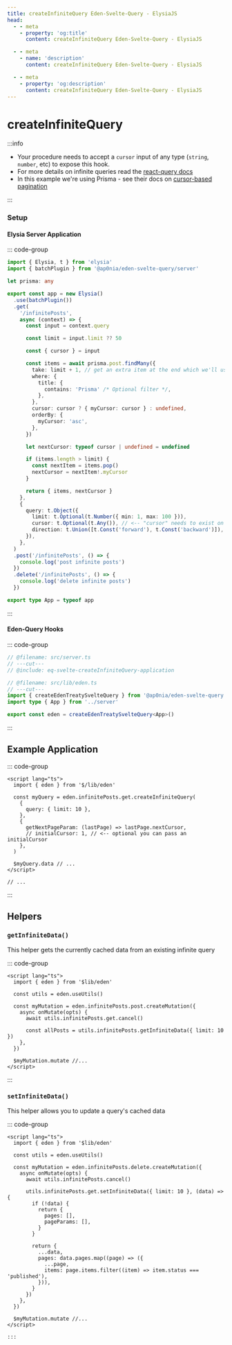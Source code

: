 ```yaml
---
title: createInfiniteQuery Eden-Svelte-Query - ElysiaJS
head:
  - - meta
    - property: 'og:title'
      content: createInfiniteQuery Eden-Svelte-Query - ElysiaJS

  - - meta
    - name: 'description'
      content: createInfiniteQuery Eden-Svelte-Query - ElysiaJS

  - - meta
    - property: 'og:description'
      content: createInfiniteQuery Eden-Svelte-Query - ElysiaJS
---
```


# createInfiniteQuery

:::info

- Your procedure needs to accept a `cursor` input of any type (`string`, `number`, etc) to expose this hook.
- For more details on infinite queries read the [react-query docs](https://tanstack.com/query/v5/docs/framework/react/reference/useInfiniteQuery)
- In this example we're using Prisma - see their docs on [cursor-based pagination](https://www.prisma.io/docs/concepts/components/prisma-client/pagination#cursor-based-pagination)

:::

### Setup

#### Elysia Server Application

::: code-group

```typescript twoslash include eq-svelte-createInfiniteQuery-application [src/server.ts]
import { Elysia, t } from 'elysia'
import { batchPlugin } from '@ap0nia/eden-svelte-query/server'

let prisma: any

export const app = new Elysia()
  .use(batchPlugin())
  .get(
    '/infinitePosts',
    async (context) => {
      const input = context.query

      const limit = input.limit ?? 50

      const { cursor } = input

      const items = await prisma.post.findMany({
        take: limit + 1, // get an extra item at the end which we'll use as next cursor
        where: {
          title: {
            contains: 'Prisma' /* Optional filter */,
          },
        },
        cursor: cursor ? { myCursor: cursor } : undefined,
        orderBy: {
          myCursor: 'asc',
        },
      })

      let nextCursor: typeof cursor | undefined = undefined

      if (items.length > limit) {
        const nextItem = items.pop()
        nextCursor = nextItem!.myCursor
      }

      return { items, nextCursor }
    },
    {
      query: t.Object({
        limit: t.Optional(t.Number({ min: 1, max: 100 })),
        cursor: t.Optional(t.Any()), // <-- "cursor" needs to exist on either the query or params, but can be any type
        direction: t.Union([t.Const('forward'), t.Const('backward')]), // optional, useful for bi-directional query
      }),
    },
  )
  .post('/infinitePosts', () => {
    console.log('post infinite posts')
  })
  .delete('/infinitePosts', () => {
    console.log('delete infinite posts')
  })

export type App = typeof app
```

:::

#### Eden-Query Hooks

::: code-group

```typescript twoslash
// @filename: src/server.ts
// ---cut---
// @include: eq-svelte-createInfiniteQuery-application

// @filename: src/lib/eden.ts
// ---cut---
import { createEdenTreatySvelteQuery } from '@ap0nia/eden-svelte-query'
import type { App } from '../server'

export const eden = createEdenTreatySvelteQuery<App>()
```

:::

## Example Application

::: code-group

```svelte [src/routes/+page.svelte]
<script lang="ts">
  import { eden } from '$/lib/eden'

  const myQuery = eden.infinitePosts.get.createInfiniteQuery(
    {
      query: { limit: 10 },
    },
    {
      getNextPageParam: (lastPage) => lastPage.nextCursor,
      // initialCursor: 1, // <-- optional you can pass an initialCursor
    },
  )

  $myQuery.data // ...
</script>

// ...
```

:::

## Helpers

### `getInfiniteData()`

This helper gets the currently cached data from an existing infinite query

::: code-group

```svelte [src/routes/+page.svelte]
<script lang="ts">
  import { eden } from '$lib/eden'

  const utils = eden.useUtils()

  const myMutation = eden.infinitePosts.post.createMutation({
    async onMutate(opts) {
      await utils.infinitePosts.get.cancel()

      const allPosts = utils.infinitePosts.getInfiniteData({ limit: 10 })
    },
  })

  $myMutation.mutate //...
</script>
```

:::

### `setInfiniteData()`

This helper allows you to update a query's cached data

::: code-group

```svelte [src/routes/+page.svelte]
<script lang="ts">
  import { eden } from '$lib/eden'

  const utils = eden.useUtils()

  const myMutation = eden.infinitePosts.delete.createMutation({
    async onMutate(opts) {
      await utils.infinitePosts.cancel()

      utils.infinitePosts.get.setInfiniteData({ limit: 10 }, (data) => {
        if (!data) {
          return {
            pages: [],
            pageParams: [],
          }
        }

        return {
          ...data,
          pages: data.pages.map((page) => ({
            ...page,
            items: page.items.filter((item) => item.status === 'published'),
          })),
        }
      })
    },
  })

  $myMutation.mutate //...
</script>

:::
```
